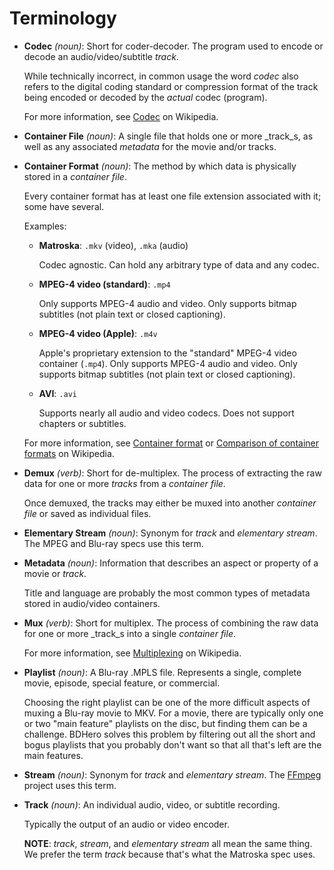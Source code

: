 # Terminology

*  **Codec** _(noun)_: Short for coder-decoder.  The program used to encode or decode an audio/video/subtitle _track_.

    While technically incorrect, in common usage the word _codec_ also refers to the digital coding standard
    or compression format of the track being encoded or decoded by the _actual_ codec (program).

    For more information, see [Codec][codec] on Wikipedia.

*  **Container File** _(noun)_: A single file that holds one or more _track_s, as well as any associated
    _metadata_ for the movie and/or tracks.

*  **Container Format** _(noun)_: The method by which data is physically stored in a _container file_.

    Every container format has at least one file extension associated with it; some have several.

    Examples:

    *  **Matroska**: ```.mkv``` (video), ```.mka``` (audio)

        Codec agnostic.  Can hold any arbitrary type of data and any codec.

    *  **MPEG-4 video (standard)**: ```.mp4```

        Only supports MPEG-4 audio and video.  Only supports bitmap subtitles (not plain text or closed captioning).

    *  **MPEG-4 video (Apple)**: ```.m4v```

        Apple's proprietary extension to the "standard" MPEG-4 video container (```.mp4```).
        Only supports MPEG-4 audio and video.  Only supports bitmap subtitles (not plain text or closed captioning).

    *  **AVI**: ```.avi```

        Supports nearly all audio and video codecs.  Does not support chapters or subtitles.

    For more information, see [Container format][container-format] or [Comparison of container formats][container-format-comparison]
    on Wikipedia.

*  **Demux** _(verb)_: Short for de-multiplex.  The process of extracting the raw data for one or more _tracks_ from a _container file_.

    Once demuxed, the tracks may either be muxed into another _container file_ or saved as individual files.

*  **Elementary Stream** _(noun)_: Synonym for _track_ and _elementary stream_.  The MPEG and Blu-ray specs use this term.

*  **Metadata** _(noun)_: Information that describes an aspect or property of a movie or _track_.

    Title and language are probably the most common types of metadata stored in audio/video containers.

*  **Mux** _(verb)_: Short for multiplex.  The process of combining the raw data for one or more _track_s into a single _container file_.

    For more information, see [Multiplexing][multiplexing] on Wikipedia.

*  **Playlist** _(noun)_: A Blu-ray .MPLS file.  Represents a single, complete movie, episode, special feature, or commercial.

    Choosing the right playlist can be one of the more difficult aspects of muxing a Blu-ray movie to MKV.
    For a movie, there are typically only one or two "main feature" playlists on the disc, but finding them can be a challenge.
    BDHero solves this problem by filtering out all the short and bogus playlists that you probably don't want
    so that all that's left are the main features.

*  **Stream** _(noun)_: Synonym for _track_ and _elementary stream_.  The [FFmpeg][ffmpeg] project uses this term.

*  **Track** _(noun)_: An individual audio, video, or subtitle recording.

    Typically the output of an audio or video encoder.

    **NOTE**: _track_, _stream_, and _elementary stream_ all mean the same thing.
    We prefer the term _track_ because that's what the Matroska spec uses.

[ffmpeg]: http://ffmpeg.org/
[multiplexing]: http://en.wikipedia.org/wiki/Multiplexing
[codec]: http://en.wikipedia.org/wiki/Codec
[container-format]: http://en.wikipedia.org/wiki/Container_format_(digital)
[container-format-comparison]: http://en.wikipedia.org/wiki/Comparison_of_container_formats
